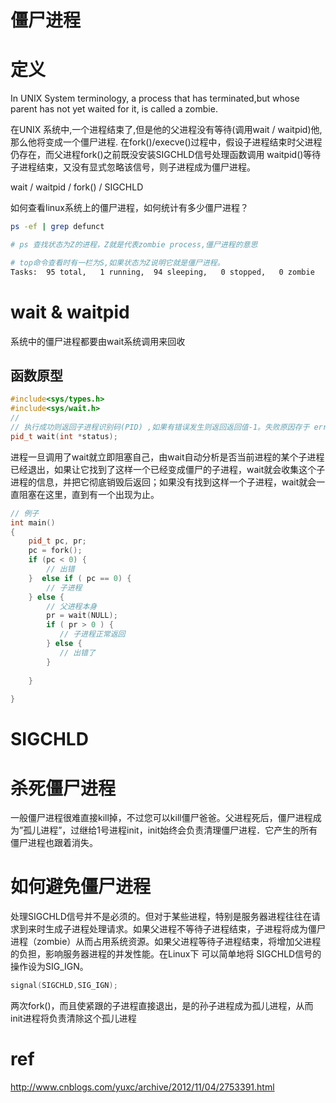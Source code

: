 # 僵尸进程



# 定义

In UNIX System terminology, a process that has terminated,but whose parent has not yet waited for it, is called a zombie.

在UNIX 系统中,一个进程结束了,但是他的父进程没有等待(调用wait / waitpid)他, 那么他将变成一个僵尸进程.  在fork()/execve()过程中，假设子进程结束时父进程仍存在，而父进程fork()之前既没安装SIGCHLD信号处理函数调用 waitpid()等待子进程结束，又没有显式忽略该信号，则子进程成为僵尸进程。



wait / waitpid / fork() / SIGCHLD



如何查看linux系统上的僵尸进程，如何统计有多少僵尸进程？

```sh
ps -ef | grep defunct

# ps 查找状态为Z的进程，Z就是代表zombie process,僵尸进程的意思

# top命令查看时有一栏为S,如果状态为Z说明它就是僵尸进程。
Tasks:  95 total,   1 running,  94 sleeping,   0 stopped,   0 zombie
```



# wait & waitpid

系统中的僵尸进程都要由wait系统调用来回收

## 函数原型

```c++
#include<sys/types.h>
#include<sys/wait.h>
// 
// 执行成功则返回子进程识别码(PID) ,如果有错误发生则返回返回值-1。失败原因存于 errno 中
pid_t wait(int *status);
```

进程一旦调用了wait就立即阻塞自己，由wait自动分析是否当前进程的某个子进程已经退出，如果让它找到了这样一个已经变成僵尸的子进程，wait就会收集这个子进程的信息，并把它彻底销毁后返回；如果没有找到这样一个子进程，wait就会一直阻塞在这里，直到有一个出现为止。



```c++
// 例子
int main()
{
    pid_t pc, pr;
    pc = fork();
    if (pc < 0) {
        // 出错
    }  else if ( pc == 0) {
        // 子进程
    } else {
        // 父进程本身
        pr = wait(NULL);
        if ( pr > 0 ) {
           // 子进程正常返回 
        } else {
           // 出错了
        }
          
    }
    
}
```





# SIGCHLD



# 杀死僵尸进程

一般僵尸进程很难直接kill掉，不过您可以kill僵尸爸爸。父进程死后，僵尸进程成为”孤儿进程”，过继给1号进程init，init始终会负责清理僵尸进程．它产生的所有僵尸进程也跟着消失。





# 如何避免僵尸进程

处理SIGCHLD信号并不是必须的。但对于某些进程，特别是服务器进程往往在请求到来时生成子进程处理请求。如果父进程不等待子进程结束，子进程将成为僵尸进程（zombie）从而占用系统资源。如果父进程等待子进程结束，将增加父进程的负担，影响服务器进程的并发性能。在Linux下 可以简单地将 SIGCHLD信号的操作设为SIG_IGN。

```c++
signal(SIGCHLD,SIG_IGN);
```





两次fork()，而且使紧跟的子进程直接退出，是的孙子进程成为孤儿进程，从而init进程将负责清除这个孤儿进程



# ref

 http://www.cnblogs.com/yuxc/archive/2012/11/04/2753391.html

